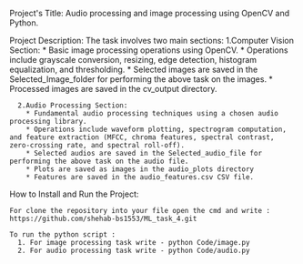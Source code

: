 Project's Title:
  Audio processing and image processing using OpenCV and Python.

Project Description: 
  The task involves two main sections:
      1.Computer Vision Section:
        * Basic image processing operations using OpenCV.
        * Operations include grayscale conversion, resizing, edge detection, histogram equalization, and thresholding.
        * Selected images are saved in the Selected_Image_folder for performing the above task on the images.
        * Processed images are saved in the cv_output directory.
        
      2.Audio Processing Section:
        * Fundamental audio processing techniques using a chosen audio processing library.
        * Operations include waveform plotting, spectrogram computation, and feature extraction (MFCC, chroma features, spectral contrast, zero-crossing rate, and spectral roll-off).
        * Selected audios are saved in the Selected_audio_file for performing the above task on the audio file.
        * Plots are saved as images in the audio_plots directory
        * Features are saved in the audio_features.csv CSV file.


How to Install and Run the Project: 

    For clone the repository into your file open the cmd and write : https://github.com/shehab-bs1553/ML_task_4.git

    To run the python script : 
      1. For image processing task write - python Code/image.py
      2. For audio processing task write - python Code/audio.py
